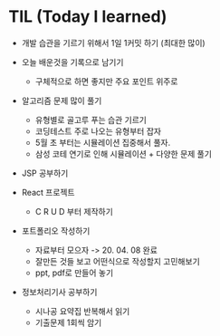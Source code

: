 # TIL (Today I learned)
- 개발 습관을 기르기 위해서 1일 1커밋 하기 (최대한 많이)

- 오늘 배운것을 기록으로 남기기 
  - 구체적으로 하면 좋지만 주요 포인트 위주로
  
- 알고리즘 문제 많이 풀기
  - 유형별로 골고루 푸는 습관 기르기
  - 코딩테스트 주로 나오는 유형부터 잡자
  - 5월 초 부터는 시뮬레이션 집중해서 풀자.
  - 삼성 코테 연기로 인해 시뮬레이션 + 다양한 문제 풀기
  
- JSP 공부하기

- React 프로젝트
  - C R U D 부터 제작하기

- 포트폴리오 작성하기
  - 자료부터 모으자 -> 20. 04. 08 완료
  - 잘만든 것들 보고 어떤식으로 작성할지 고민해보기
  - ppt, pdf로 만들어 놓기

- 정보처리기사 공부하기
  - 시나공 요약집 반복해서 읽기
  - 기출문제 1회씩 암기
